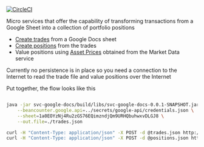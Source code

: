 [![CircleCI](https://circleci.com/gh/monowai/beancounter.svg?style=svg)](https://circleci.com/gh/monowai/beancounter)        

Micro services that offer the capability of transforming transactions from a Google Sheet into a collection of portfolio positions
    
* [Create trades](svc-google-docs/README.md) from a Google Docs sheet
* [Create positions](svc-position/README.md) from the trades
* Value positions using [Asset Prices](svc-md/README.md) obtained from the Market Data service  
    
Currently no persistence is in place so you need a connection to the Internet to read the trade file and value positions over the Internet    

Put together, the flow looks like this

```bash

java -jar svc-google-docs/build/libs/svc-google-docs-0.0.1-SNAPSHOT.jar \
    --beancounter.google.api=../secrets/google-api/credentials.json \
    --sheet=1a0EOYzNj4Ru2zGS76EQimzndjQm9URHQbuhwxvDLGJ8 \
    --out.file=./trades.json 

curl -H "Content-Type: application/json" -X POST -d @trades.json http://localhost:9500/ > positions.json    
curl -H "Content-Type: application/json" -X POST -d @positions.json http://localhost:9500/value > valuedPositions.json

```

